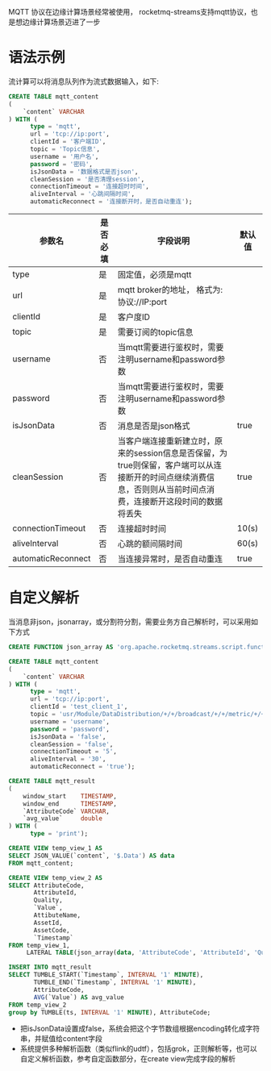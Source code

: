 MQTT 协议在边缘计算场景经常被使用， rocketmq-streams支持mqtt协议，也是想边缘计算场景迈进了一步

# 语法示例

流计算可以将消息队列作为流式数据输入，如下:

```sql
CREATE TABLE mqtt_content
(
    `content` VARCHAR
) WITH (
      type = 'mqtt',
      url = 'tcp://ip:port',
      clientId = '客户端ID',
      topic = 'Topic信息',
      username = '用户名',
      password = '密码',
      isJsonData = '数据格式是否json',
      cleanSession = '是否清理session',
      connectionTimeout = '连接超时时间',
      aliveInterval = '心跳间隔时间',
      automaticReconnect = '连接断开时，是否自动重连');
```

| 参数名                | 是否必填 | 字段说明                                                                                  | 默认值   |
|--------------------|------|---------------------------------------------------------------------------------------|-------|
| type               | 是    | 固定值，必须是mqtt                                                                           |       |
| url                | 是    | mqtt broker的地址， 格式为: 协议://IP:port                                                     |       |
| clientId           | 是    | 客户度ID                                                                                 |       |
| topic              | 是    | 需要订阅的topic信息                                                                          |       |
| username           | 否    | 当mqtt需要进行鉴权时，需要注明username和password参数                                                  |       |
| password           | 否    | 当mqtt需要进行鉴权时，需要注明username和password参数                                                  |       |
| isJsonData         | 否    | 消息是否是json格式                                                                           | true  |
| cleanSession       | 否    | 当客户端连接重新建立时，原来的session信息是否保留，为true则保留，客户端可以从连接断开的时间点继续消费信息，否则则从当前时间点消费，连接断开这段时间的数据将丢失 | true  |
| connectionTimeout  | 否    | 连接超时时间                                                                                | 10(s) |
| aliveInterval      | 否    | 心跳的额间隔时间                                                                              | 60(s) |
| automaticReconnect | 否    | 当连接异常时，是否自动重连                                                                         | true  |

# 自定义解析

当消息非json，jsonarray，或分割符分割，需要业务方自己解析时，可以采用如下方式

```sql
CREATE FUNCTION json_array AS 'org.apache.rocketmq.streams.script.function.impl.flatmap.SplitJsonArrayFunction';

CREATE TABLE mqtt_content
(
    `content` VARCHAR
) WITH (
      type = 'mqtt',
      url = 'tcp://ip:port',
      clientId = 'test_client_1',
      topic = 'usr/Module/DataDistribution/+/+/broadcast/+/+/metric/+/+',
      username = 'username',
      password = 'password',
      isJsonData = 'false',
      cleanSession = 'false',
      connectionTimeout = '5',
      aliveInterval = '30',
      automaticReconnect = 'true');

CREATE TABLE mqtt_result
(
    window_start    TIMESTAMP,
    window_end      TIMESTAMP,
    `AttributeCode` VARCHAR,
    `avg_value`     double
) WITH (
      type = 'print');

CREATE VIEW temp_view_1 AS
SELECT JSON_VALUE(`content`, '$.Data') AS data
FROM mqtt_content;

CREATE VIEW temp_view_2 AS
SELECT AttributeCode,
       AttributeId,
       Quality,
       `Value`,
       AttibuteName,
       AssetId,
       AssetCode,
       `Timestamp`
FROM temp_view_1,
     LATERAL TABLE(json_array(data, 'AttributeCode', 'AttributeId', 'Quality', 'Value', 'AttibuteName', 'AssetId', 'AssetCode', 'Timestamp')) AS T(AttributeCode, AttributeId, Quality, `Value`, AttibuteName,AssetId, AssetCode, `Timestamp`);

INSERT INTO mqtt_result
SELECT TUMBLE_START(`Timestamp`, INTERVAL '1' MINUTE),
       TUMBLE_END(`Timestamp`, INTERVAL '1' MINUTE),
       AttributeCode,
       AVG(`Value`) AS avg_value
FROM temp_view_2
group by TUMBLE(ts, INTERVAL '1' MINUTE), AttributeCode;


```

- 把isJsonData设置成false，系统会把这个字节数组根据encoding转化成字符串，并赋值给content字段
- 系统提供多种解析函数（类似flink的udtf），包括grok，正则解析等，也可以自定义解析函数，参考自定函数部分，在create view完成字段的解析
